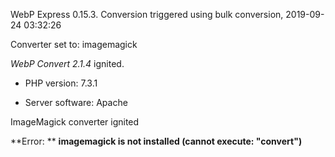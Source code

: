 WebP Express 0.15.3. Conversion triggered using bulk conversion, 2019-09-24 03:32:26

Converter set to: imagemagick

*WebP Convert 2.1.4*  ignited.
- PHP version: 7.3.1
- Server software: Apache

ImageMagick converter ignited

**Error: ** **imagemagick is not installed (cannot execute: "convert")** 

